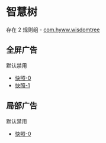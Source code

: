 # 智慧树

存在 2 规则组 - [com.hyww.wisdomtree](/src/apps/com.hyww.wisdomtree.ts)

## 全屏广告

默认禁用

- [快照-0](https://i.gkd.li/import/13799876)
- [快照-1](https://i.gkd.li/import/13852024)

## 局部广告

默认禁用

- [快照-0](https://i.gkd.li/import/13852023)
